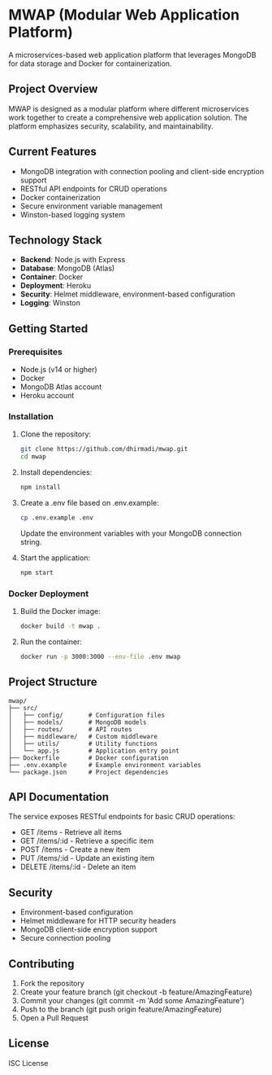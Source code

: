 # MWAP (Modular Web Application Platform)

A microservices-based web application platform that leverages MongoDB for data storage and Docker for containerization.

## Project Overview
MWAP is designed as a modular platform where different microservices work together to create a comprehensive web application solution. The platform emphasizes security, scalability, and maintainability.

## Current Features
- MongoDB integration with connection pooling and client-side encryption support
- RESTful API endpoints for CRUD operations
- Docker containerization
- Secure environment variable management
- Winston-based logging system

## Technology Stack
- **Backend**: Node.js with Express
- **Database**: MongoDB (Atlas)
- **Container**: Docker
- **Deployment**: Heroku
- **Security**: Helmet middleware, environment-based configuration
- **Logging**: Winston

## Getting Started

### Prerequisites
- Node.js (v14 or higher)
- Docker
- MongoDB Atlas account
- Heroku account

### Installation
1. Clone the repository:
   ```bash
   git clone https://github.com/dhirmadi/mwap.git
   cd mwap
   ```

2. Install dependencies:
   ```bash
   npm install
   ```

3. Create a .env file based on .env.example:
   ```bash
   cp .env.example .env
   ```
   Update the environment variables with your MongoDB connection string.

4. Start the application:
   ```bash
   npm start
   ```

### Docker Deployment
1. Build the Docker image:
   ```bash
   docker build -t mwap .
   ```

2. Run the container:
   ```bash
   docker run -p 3000:3000 --env-file .env mwap
   ```

## Project Structure
```
mwap/
├── src/
│   ├── config/       # Configuration files
│   ├── models/       # MongoDB models
│   ├── routes/       # API routes
│   ├── middleware/   # Custom middleware
│   ├── utils/        # Utility functions
│   └── app.js        # Application entry point
├── Dockerfile        # Docker configuration
├── .env.example      # Example environment variables
└── package.json      # Project dependencies
```

## API Documentation
The service exposes RESTful endpoints for basic CRUD operations:

- GET /items - Retrieve all items
- GET /items/:id - Retrieve a specific item
- POST /items - Create a new item
- PUT /items/:id - Update an existing item
- DELETE /items/:id - Delete an item

## Security
- Environment-based configuration
- Helmet middleware for HTTP security headers
- MongoDB client-side encryption support
- Secure connection pooling

## Contributing
1. Fork the repository
2. Create your feature branch (git checkout -b feature/AmazingFeature)
3. Commit your changes (git commit -m 'Add some AmazingFeature')
4. Push to the branch (git push origin feature/AmazingFeature)
5. Open a Pull Request

## License
ISC License
